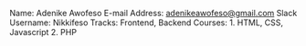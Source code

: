 Name: Adenike Awofeso
E-mail Address: adenikeawofeso@gmail.com
Slack Username: Nikkifeso
Tracks: Frontend, Backend
Courses: 1. HTML, CSS, Javascript
         2. PHP